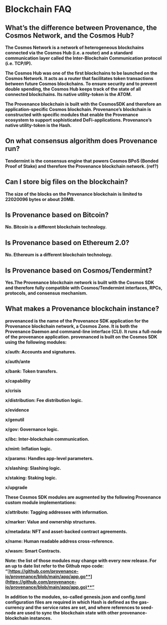 # Blockchain FAQ

## **What’s the difference between Provenance, the Cosmos Network, and the Cosmos Hub?** <a id="whats-the-difference-between-provenance-the-cosmos-network-and-the-cosmos-hub"></a>

**The Cosmos Network is a network of heterogeneous blockchains connected via the Cosmos Hub \(i.e. a router\) and a standard communication layer called the Inter-Blockchain Communication protocol \(i.e. TCP/IP\).**

**The Cosmos Hub was one of the first blockchains to be launched on the Cosmos Network. It acts as a router that facilitates token transactions between future Cosmos blockchains. To ensure security and to prevent double spending, the Cosmos Hub keeps track of the state of all connected blockchains. Its native utility-token is the ATOM.**

**The Provenance blockchain is built with the CosmosSDK and therefore an application-specific Cosmos blockchain. Provenance’s blockchain is constructed with specific modules that enable the Provenance ecosystem to support sophisticated DeFi-applications. Provenance’s native utility-token is the Hash.**

## **On what consensus algorithm does Provenance run?** <a id="on-what-consensus-algorithm-does-provenance-run"></a>

**Tendermint is the consensus engine that powers Cosmos BPoS \(Bonded Proof of Stake\) and therefore the Provenance blockchain network. \(ref?\)**

## **Can I store big files on the blockchain?** <a id="how-can-i-store-big-files-on-the-blockchain"></a>

**The size of the blocks on the Provenance blockchain is limited to 22020096 bytes or about 20MB.**

## **Is Provenance based on Bitcoin?** <a id="is-provenance-based-on-bitcoin"></a>

**No. Bitcoin is a different blockchain technology.**

## **Is Provenance based on Ethereum 2.0?** <a id="is-provenance-based-on-ethereum-2-0"></a>

**No. Ethereum is a different blockchain technology.**

## **Is Provenance based on Cosmos/Tendermint?** <a id="is-provenance-based-on-cosmos-tendermint"></a>

**Yes.The Provenance blockchain network is built with the Cosmos SDK and therefore fully compatible with Cosmos/Tendermint interfaces, RPCs, protocols, and consensus mechanism.**

## **What makes a Provenance blockchain instance?** <a id="what-makes-a-provenance-blockchain-instance"></a>

**provenanced is the name of the Provenance SDK application for the Provenance blockchain network, a Cosmos Zone. It is both the Provenance Daemon and command-line interface \(CLI\). It runs a full-node of the provenance application. provenanced is built on the Cosmos SDK using the following modules:**

**x/auth: Accounts and signatures.**

**x/auth/ante**

**x/bank: Token transfers.**

**x/capability**

**x/crisis**

**x/distribution: Fee distribution logic.**

**x/evidence**

**x/genutil**

**x/gov: Governance logic.**

**x/ibc: Inter-blockchain communication.**

**x/mint: Inflation logic.**

**x/params: Handles app-level parameters.**

**x/slashing: Slashing logic.**

**x/staking: Staking logic.**

**x/upgrade**

**These Cosmos SDK modules are augmented by the following Provenance custom module implementations:**

**x/attribute: Tagging addresses with information.**

**x/marker: Value and ownership structures.**

**x/metadata: NFT and asset-backed contract agreements.**

**x/name: Human readable address cross-reference.**

**x/wasm: Smart Contracts.**

**Note: the list of those modules may change with every new release. For an up to date list refer to the Github repo code: “**[**https://github.com/provenance-io/provenance/blob/main/app/app.go**](https://github.com/provenance-io/provenance/blob/main/app/app.go)**”**

**In addition to the modules, so-called genesis.json and config.toml configuration files are required in which Hash is defined as the gas-currency and the service rates are set, and where references to seed-node are used to sync the blockchain state with other provenance-blockchain instances.**

